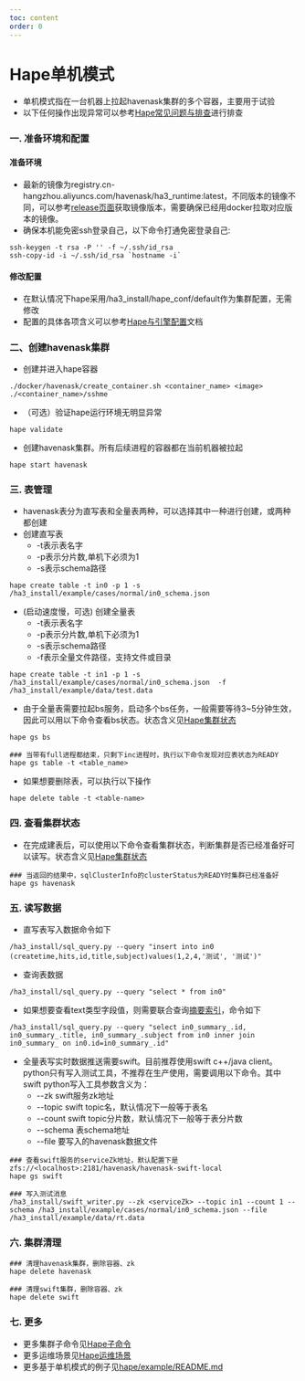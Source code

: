 ```yaml
---
toc: content
order: 0
---
```


# Hape单机模式

* 单机模式指在一台机器上拉起havenask集群的多个容器，主要用于试验
* 以下任何操作出现异常可以参考[Hape常见问题与排查](./problem)进行排查


###  一. 准备环境和配置

#### 准备环境
* 最新的镜像为registry.cn-hangzhou.aliyuncs.com/havenask/ha3_runtime:latest，不同版本的镜像不同，可以参考[release页面](https://github.com/alibaba/havenask/releases)获取镜像版本，需要确保已经用docker拉取对应版本的镜像。
* 确保本机能免密ssh登录自己，以下命令打通免密登录自己:
```
ssh-keygen -t rsa -P '' -f ~/.ssh/id_rsa
ssh-copy-id -i ~/.ssh/id_rsa `hostname -i`
```

#### 修改配置
* 在默认情况下hape采用/ha3_install/hape_conf/default作为集群配置，无需修改
* 配置的具体各项含义可以参考[Hape与引擎配置](./config/hape-config.md)文档


### 二、创建havenask集群

*  创建并进入hape容器
```
./docker/havenask/create_container.sh <container_name> <image>
./<container_name>/sshme
```

* （可选）验证hape运行环境无明显异常
```
hape validate
```

* 创建havenask集群。所有后续进程的容器都在当前机器被拉起
```
hape start havenask
```

### 三. 表管理
* havenask表分为直写表和全量表两种，可以选择其中一种进行创建，或两种都创建
* 创建直写表
    * -t表示表名字
    * -p表示分片数,单机下必须为1
    * -s表示schema路径
```
hape create table -t in0 -p 1 -s /ha3_install/example/cases/normal/in0_schema.json

```
* (启动速度慢，可选) 创建全量表
    * -t表示表名字
    * -p表示分片数,单机下必须为1
    * -s表示schema路径
    * -f表示全量文件路径，支持文件或目录
```
hape create table -t in1 -p 1 -s /ha3_install/example/cases/normal/in0_schema.json  -f /ha3_install/example/data/test.data
```
* 由于全量表需要拉起bs服务，启动多个bs任务，一般需要等待3~5分钟生效，因此可以用以下命令查看bs状态。状态含义见[Hape集群状态](./status.md)
```
hape gs bs

### 当带有full进程都结束，只剩下inc进程时，执行以下命令发现对应表状态为READY
hape gs table -t <table_name>
```

* 如果想要删除表，可以执行以下操作
```
hape delete table -t <table-name>
```

### 四. 查看集群状态
* 在完成建表后，可以使用以下命令查看集群状态，判断集群是否已经准备好可以读写。状态含义见[Hape集群状态](./status.md)
```
### 当返回的结果中，sqlClusterInfo的clusterStatus为READY时集群已经准备好
hape gs havenask
```

### 五. 读写数据
* 直写表写入数据命令如下
```
/ha3_install/sql_query.py --query "insert into in0 (createtime,hits,id,title,subject)values(1,2,4,'测试', '测试')"
```

* 查询表数据
```
/ha3_install/sql_query.py --query "select * from in0"
```

* 如果想要查看text类型字段值，则需要联合查询[摘要索引](../indexes/summary.md)，命令如下
```
/ha3_install/sql_query.py --query "select in0_summary_.id, in0_summary_.title, in0_summary_.subject from in0 inner join in0_summary_ on in0.id=in0_summary_.id"
```



* 全量表写实时数据推送需要swift。目前推荐使用swift c++/java client。python只有写入测试工具，不推荐在生产使用，需要调用以下命令。其中swift python写入工具参数含义为：
    * --zk swift服务zk地址
    * --topic swift topic名，默认情况下一般等于表名
    * --count swift topic分片数，默认情况下一般等于表分片数
    * --schema 表schema地址
    * --file 要写入的havenask数据文件
```
### 查看swift服务的serviceZk地址，默认配置下是zfs://<localhost>:2181/havenask/havenask-swift-local
hape gs swift

### 写入测试消息
/ha3_install/swift_writer.py --zk <serviceZk> --topic in1 --count 1 --schema /ha3_install/example/cases/normal/in0_schema.json --file /ha3_install/example/data/rt.data
```

### 六. 集群清理
```
### 清理havenask集群，删除容器、zk
hape delete havenask

### 清理swift集群，删除容器、zk
hape delete swift
```

### 七. 更多
* 更多集群子命令见[Hape子命令](./command.md)
* 更多运维场景见[Hape运维场景](./scene.md)
* 更多基于单机模式的例子见[hape/example/README.md](https://github.com/alibaba/havenask/blob/main/hape/example/README.md)
